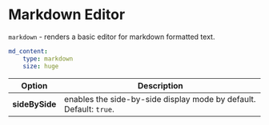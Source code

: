 # Markdown Editor

`markdown` - renders a basic editor for markdown formatted text.

```yaml
md_content:
    type: markdown
    size: huge
```

Option | Description
------------- | -------------
**sideBySide** | enables the side-by-side display mode by default. Default: `true`.
